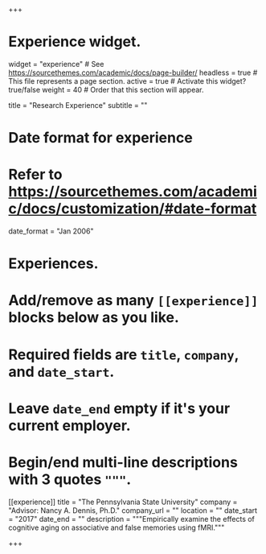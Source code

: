 +++
# Experience widget.
widget = "experience"  # See https://sourcethemes.com/academic/docs/page-builder/
headless = true  # This file represents a page section.
active = true  # Activate this widget? true/false
weight = 40  # Order that this section will appear.

title = "Research Experience"
subtitle = ""

# Date format for experience
#   Refer to https://sourcethemes.com/academic/docs/customization/#date-format
date_format = "Jan 2006"

# Experiences.
#   Add/remove as many `[[experience]]` blocks below as you like.
#   Required fields are `title`, `company`, and `date_start`.
#   Leave `date_end` empty if it's your current employer.
#   Begin/end multi-line descriptions with 3 quotes `"""`.

[[experience]]
  title = "The Pennsylvania State University"
  company = "Advisor: Nancy A. Dennis, Ph.D."
  company_url = ""
  location = ""
  date_start = "2017"
  date_end = ""
  description = """Empirically examine the effects of cognitive aging on associative and false memories using fMRI."""

+++
